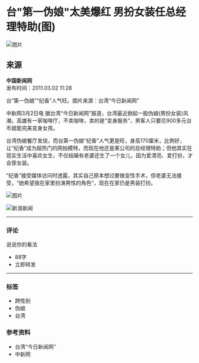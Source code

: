 # 台"第一伪娘"太美爆红 男扮女装任总经理特助(图)

![图片](//n.sinaimg.cn/sinakd10200/360/w180h180/20221208/9a5e-68863e2aa95fcb69c00720aa3d256d64.jpg)

## 来源
**中国新闻网**  
发布时间：2011.03.02 11:28  

台“第一伪娘”“纪香”人气旺。图片来源：台湾“今日新闻网”

中新网3月2日电 据台湾“今日新闻网”报道，台湾最近掀起一股伪娘(男扮女装)风潮。高雄有一家咖啡厅，不卖咖啡，卖的是“变身服务”，男客人只要花900多元台币就能完美变身女孩。

台湾伪娘餐厅发烧，而台第一伪娘“纪香”人气更是旺，身高170厘米，比例好，让“纪香”成为超热门的网拍模特，而现在他还是某公司的总经理特助；但他其实在现实生活中喜欢女生，不仅结婚有老婆还生了一个女儿，因为爱漂亮、爱打扮，才会穿女装。

“纪香”接受媒体访问时透露，其实自己原本想过要做变性手术，但老婆无法接受，“她希望我在家里扮演男性的角色”，现在在家仍是男装打扮。

![图片](//n.sinaimg.cn/default/2fb77759/20151125/320X320.png)

![新浪新闻](https://n.sinaimg.cn/default/80905340/20200331/sinalogo.png)

---

### 评论
说说你的看法

- 88字
- 立即转发

--- 

### 标签
- 跨性别
- 伪娘
- 台湾

### 参考资料
- 台湾“今日新闻网”
- 中新网